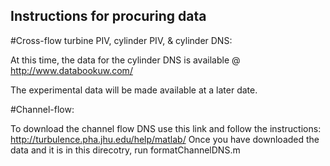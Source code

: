 ## Instructions for procuring data

#Cross-flow turbine PIV, cylinder PIV, & cylinder DNS:

At this time, the data for the cylinder DNS is available @ http://www.databookuw.com/

The experimental data will be made available at a later date.  

#Channel-flow:

To download the channel flow DNS use this link and follow the instructions:
 http://turbulence.pha.jhu.edu/help/matlab/
Once you have downloaded the data and it is in this direcotry, run formatChannelDNS.m

